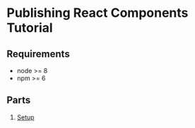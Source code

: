# Publishing React Components Tutorial

## Requirements
* node >= 8
* npm >= 6

## Parts
1. [Setup]('./../parts/Part-1.md) 